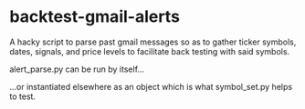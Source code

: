 # backtest-gmail-alerts

A hacky script to parse past gmail messages so as to gather ticker symbols, dates, signals, and price levels
to facilitate back testing with said symbols.

alert_parse.py can be run by itself...

...or instantiated elsewhere as an object which is what symbol_set.py helps to test.
